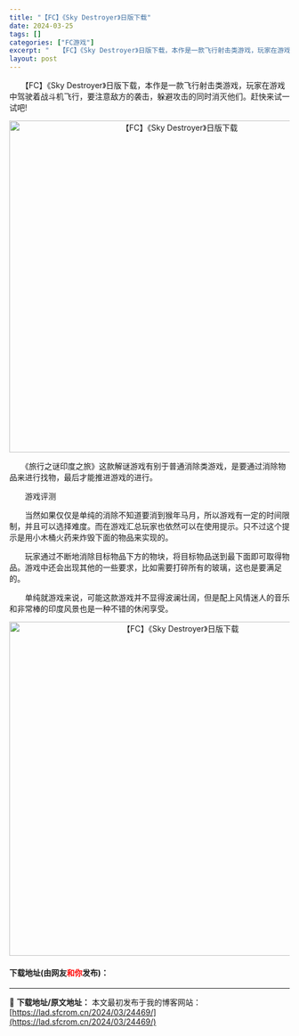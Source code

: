 ```yaml
---
title: "【FC】《Sky Destroyer》日版下载"
date: 2024-03-25
tags: []
categories: ["FC游戏"]
excerpt: "　　【FC】《Sky Destroyer》日版下载，本作是一款飞行射击类游戏，玩家在游戏中驾驶着战斗机飞行，要注意敌方的袭击，躲避攻击的同时消灭他们。赶快来试一试吧! 　　《旅行之谜印度之旅》这款解谜游戏有别于普通消除类游戏，是要通过消除物品来进行找物，最后才能推进游戏的进行。 　　游戏评测 　　当&hellip;"
layout: post
---
```


 <p>　　【FC】《Sky Destroyer》日版下载，本作是一款飞行射击类游戏，玩家在游戏中驾驶着战斗机飞行，要注意敌方的袭击，躲避攻击的同时消灭他们。赶快来试一试吧!</p> <p align="center"><img align="" border="0" src="https://lad.sfcrom.cn/wp-content/uploads/2024/03/20240325_66019a15d565c.png" width="596" alt="【FC】《Sky Destroyer》日版下载" /></p> <p>　　《旅行之谜印度之旅》这款解谜游戏有别于普通消除类游戏，是要通过消除物品来进行找物，最后才能推进游戏的进行。</p> <p>　　游戏评测</p> <p>　　当然如果仅仅是单纯的消除不知道要消到猴年马月，所以游戏有一定的时间限制，并且可以选择难度。而在游戏汇总玩家也依然可以在使用提示。只不过这个提示是用小木桶火药来炸毁下面的物品来实现的。</p> <p>　　玩家通过不断地消除目标物品下方的物块，将目标物品送到最下面即可取得物品。游戏中还会出现其他的一些要求，比如需要打碎所有的玻璃，这也是要满足的。</p> <p>　　单纯就游戏来说，可能这款游戏并不显得波澜壮阔，但是配上风情迷人的音乐和非常棒的印度风景也是一种不错的休闲享受。</p> <p align="center"><img align="" border="0" src="https://lad.sfcrom.cn/wp-content/uploads/2024/03/20240325_66019a17ef6d8.png" width="600" alt="【FC】《Sky Destroyer》日版下载" /></p> <p><h4>下载地址(由网友<font color="red">和你</font>发布)：</h4></p> 

---
📖 **下载地址/原文地址：** 本文最初发布于我的博客网站：[https://lad.sfcrom.cn/2024/03/24469/](https://lad.sfcrom.cn/2024/03/24469/)
